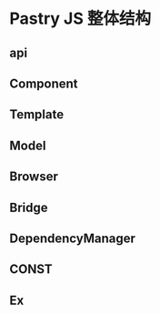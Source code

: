 # Pastry JS 整体结构


## api

## Component

## Template

## Model

## Browser

## Bridge

## DependencyManager

## CONST

## Ex

